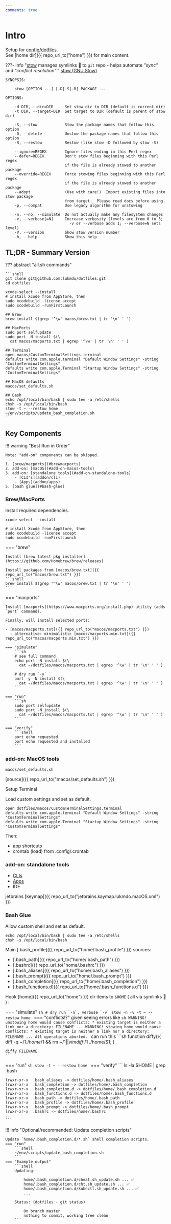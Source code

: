 ```yaml
---
comments: true
---
```


# Intro
Setup for [config/dotfiles](https://dotfiles.github.io).<br/>
See [home dir]({{ repo_url_to("home") }}) for main content.

???- info "[stow](https://www.gnu.org/software/stow/) manages symlinks 🫶 to `git` repo - helps automate _"sync"_ and _"conflict resolution"_."
    [stow (GNU Stow)](https://www.gnu.org/software/stow/)

    SYNOPSIS:

        stow [OPTION ...] [-D|-S|-R] PACKAGE ...

    OPTIONS:

        -d DIR, --dir=DIR     Set stow dir to DIR (default is current dir)
        -t DIR, --target=DIR  Set target to DIR (default is parent of stow dir)

        -S, --stow            Stow the package names that follow this option
        -D, --delete          Unstow the package names that follow this option
        -R, --restow          Restow (like stow -D followed by stow -S)

        --ignore=REGEX        Ignore files ending in this Perl regex
        --defer=REGEX         Don't stow files beginning with this Perl regex
                              if the file is already stowed to another package
        --override=REGEX      Force stowing files beginning with this Perl regex
                              if the file is already stowed to another package
        --adopt               (Use with care!)  Import existing files into stow package
                              from target.  Please read docs before using.
        -p, --compat          Use legacy algorithm for unstowing

        -n, --no, --simulate  Do not actually make any filesystem changes
        -v, --verbose[=N]     Increase verbosity (levels are from 0 to 5;
                                -v or --verbose adds 1; --verbose=N sets level)
        -V, --version         Show stow version number
        -h, --help            Show this help

## TL;DR - Summary Version

??? abstract "all.sh commands"

    ```shell
    git clone git@github.com:lukmdo/dotfiles.git
    cd dotfiles

    xcode-select --install
    # install Xcode from AppStore, then
    sudo xcodebuild -license accept
    sudo xcodebuild -runFirstLaunch

    ## Brew
    brew install $(grep '^\w' macos/brew.txt | tr '\n' ' ')

    ## MacPorts
    sudo port selfupdate
    sudo port -N install $(\
      cat macos/macports.txt | egrep '^\w' | tr '\n' ' ' )

    ## Terminal
    open macos/CustomTerminalSettings.terminal
    defaults write com.apple.terminal "Default Window Settings" -string "CustomTerminalSettings"
    defaults write com.apple.Terminal "Startup Window Settings" -string "CustomTerminalSettings"

    ## MacOS defaults
    macos/set_defaults.sh

    ## Bash
    echo /opt/local/bin/bash | sudo tee -a /etc/shells
    chsh -s /opt/local/bin/bash
    stow -t ~ --restow home
    ~/env/scripts/update_bash_completion.sh
    ```

<!--
```sh
sudo mkdir -p /var/cache/man  # fix
sudo mandb --create  # index
```
-->


## Key Components

<!-- idea: add tree diagram ? -->

!!! warning "Best Run in Order"

    Note: "add-on" components can be skipped.

    1. [brew/macports](#brewmacports)
    2. add-on: [macOS](#add-on-macos-tools)
    3. add-on: [standalone tools](#add-on-standalone-tools)
        - [CLI's](addon/cli)
        - [Apps](addon/apps)
    5. [bash glue](#bash-glue)

### Brew/MacPorts

Install required dependencies.
```shell
xcode-select --install

# install Xcode from AppStore, then
sudo xcodebuild -license accept
sudo xcodebuild -runFirstLaunch
```

=== "brew"

    Install [brew latest pkg installer](https://github.com/Homebrew/brew/releases)

    Install packages from [macos/brew.txt]({{ repo_url_to("macos/brew.txt") }})
    ```shell
    brew install $(grep '^\w' macos/brew.txt | tr '\n' ' ')
    ```

=== "macports"

    Install [macports](https://www.macports.org/install.php) utility (adds `port` command).

    Finally, will install selected ports:

    - [macos/macports.txt]({{ repo_url_to("macos/macports.txt") }})
      - alternative: minimalistic [macos/macports.min.txt]({{ repo_url_to("macos/macports.min.txt") }})

    === "simulate"
        ```sh
        # see full command
        echo port -N install $(\
          cat ~/dotfiles/macos/macports.txt | egrep '^\w' | tr '\n' ' ' )

        # dry run `-y`
        port -y -N install $(\
          cat ~/dotfiles/macos/macports.txt | egrep '^\w' | tr '\n' ' ' )
        ```

    === "run"
        ```sh
        sudo port selfupdate
        sudo port -N install $(\
          cat ~/dotfiles/macos/macports.txt | egrep '^\w' | tr '\n' ' ' )
        ```

    === "verify"
        ```shell
        port echo requested
        port echo requested and installed
        ```
<!---
```
# specific to python virtualenvwrapper and requires stow to run
lsvirtualenv -b | head
echo $WORKON_HOME
ls -l $WORKON_HOME
```
-->

### add-on: MacOS tools

```shell
macos/set_defaults.sh
```
[source]({{ repo_url_to("macos/set_defaults.sh") }})

Setup Terminal

Load custom settings and set as default.
```shell
open dotfiles/macos/CustomTerminalSettings.terminal
defaults write com.apple.terminal "Default Window Settings" -string "CustomTerminalSettings"
defaults write com.apple.Terminal "Startup Window Settings" -string "CustomTerminalSettings"
```

Then:

- app shortcuts
- crontab (load) from .config/.crontab

### add-on: standalone tools

- [CLIs](addon/cli)
- [Apps](addon/apps)
- IDE

jetbrains [keymap]({{ repo_url_to("jetbrains.kaymap.lukmdo.macOS.xml") }})

### Bash Glue

Allow custom shell and set as default.
```shell
echo /opt/local/bin/bash | sudo tee -a /etc/shells
chsh -s /opt/local/bin/bash
```

Main [.bash_profile]({{ repo_url_to("home/.bash_profile") }}) sources:

- [.bash_path]({{ repo_url_to("home/.bash_path") }})
- [.bashrc]({{ repo_url_to("home/.bashrc") }})
- [.bash_aliases]({{ repo_url_to("home/.bash_aliases") }})
- [.bash_prompt]({{ repo_url_to("home/.bash_prompt") }})
- [.bash_completion]({{ repo_url_to("home/.bash_completion") }})
- [.bash_functions.d]({{ repo_url_to("home/.bash_functions.d") }})

Hook [home]({{ repo_url_to("home") }}) dir items to `$HOME` ( all via symlinks 🫶 ) :

=== "simulate"
    ```sh
    # dry run `-n`, verbose `-v`
    stow -n -v -t ~ --restow home
    ```
=== "conflicts!?"
    given seeing errors like
    ```sh
    WARNING! unstowing home would cause conflicts:
      * existing target is neither a link nor a directory: FILENAME
      ...
    WARNING! stowing home would cause conflicts:
      * existing target is neither a link nor a directory: FILENAME
      ...
    All operations aborted.
    ```
    can run this
    ```sh
    function diffy(){
      diff -q ~/$1 ./home/$1 && rm ~/$1 || vimdiff ~/$1 ./home/$1;
    }

    diffy FILENAME
    ```
=== "run"
    ```sh
    stow -t ~ --restow home
    ```
=== "verify"
    ```
    ls -la $HOME | grep .bash

    lrwxr-xr-x  .bash_aliases -> dotfiles/home/.bash_aliases
    lrwxr-xr-x  .bash_completion -> dotfiles/home/.bash_completion
    lrwxr-xr-x  .bash_completion.d -> dotfiles/home/.bash_completion.d
    lrwxr-xr-x  .bash_functions.d -> dotfiles/home/.bash_functions.d
    lrwxr-xr-x  .bash_path -> dotfiles/home/.bash_path
    lrwxr-xr-x  .bash_profile -> dotfiles/home/.bash_profile
    lrwxr-xr-x  .bash_prompt -> dotfiles/home/.bash_prompt
    lrwxr-xr-x  .bashrc -> dotfiles/home/.bashrc
    ...
    ```

<!--
other ...
```
stow -n -v -t ~ --stow home
stow -n -v -t ~ --adopt home  # (1)!
```

    1. `--adopt` is handy for import: _$HOME_ to _dotfiles/home_
-->


!!! info "Optional/recommended: Update completion scripts"

    Update `home/.bash_completion.d/*.sh` shell completion scripts.
    === "run"
        ```shell
        ~/env/scripts/update_bash_completion.sh
        ```
    === "Example output"
        ```shell
        Updating:

	        home/.bash_completion.d/cheat.sh_update.sh ... ✅
	        home/.bash_completion.d/cht.sh_update.sh ... ✅
            home/.bash_completion.d/kubectl.sh_update.sh ... ✅
            ...

        Status: (dotfiles - git status)

            On branch master
            nothing to commit, working tree clean
        ```
